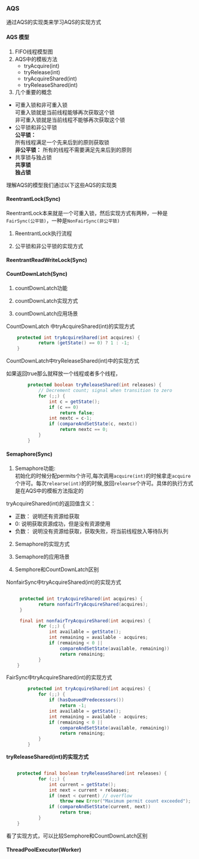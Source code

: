 ### AQS

通过AQS的实现类来学习AQS的实现方式

#### AQS 模型

1. FIFO线程模型图
2. AQS中的模板方法
    - tryAcquire(int)
    - tryRelease(int)
    - tryAcquireShared(int)
    - tryReleaseShared(int)
3. 几个重要的概念 
 
 - 可重入锁和非可重入锁  
     可重入锁就是当前线程能够再次获取这个锁      
     非可重入锁就是当前线程不能够再次获取这个锁
 - 公平锁和非公平锁  
     **公平锁：**    
         所有线程满足一个先来后到的原则获取锁    
     **非公平锁：**
         所有的线程不需要满足先来后到的原则
 - 共享锁与独占锁       
    **共享锁**      
    **独占锁**

理解AQS的模型我们通过以下这些AQS的实现类

#### ReentrantLock(Sync)


ReentrantLock本来就是一个可重入锁，然后实现方式有两种，一种是`FairSync(公平锁)`，一种是`NonFairSync(非公平锁)`

1. ReentrantLock执行流程

2. 公平锁和非公平锁的实现方式





#### ReentrantReadWriteLock(Sync)

#### CountDownLatch(Sync)

1. countDownLatch功能

2. countDownLatch实现方式

3. countDownLatch应用场景

CountDownLatch 中tryAcquireShared(int)的实现方式
```java
    protected int tryAcquireShared(int acquires) {
            return (getState() == 0) ? 1 : -1;
    }
```

CountDownLatch中tryReleaseShared(int)中的实现方式

如果返回true那么就释放一个线程或者多个线程，
```java
        protected boolean tryReleaseShared(int releases) {
            // Decrement count; signal when transition to zero
            for (;;) {
                int c = getState();
                if (c == 0)
                    return false;
                int nextc = c-1;
                if (compareAndSetState(c, nextc))
                    return nextc == 0;
            }
        }
```

#### Semaphore(Sync)

1. Semaphore功能:   
初始化的时候分配permits个许可,每次调用`acquire(int)`的时候拿走`acquire`个许可。每次`relearse(int)`的的时候,放回`relearse`个许可。具体的执行方式是在AQS中的模板方法指定的

tryAcquireShared(int)的返回值含义：     
- 正数： 说明还有资源给获取
- 0: 说明获取资源成功，但是没有资源使用
- 负数： 说明没有资源给获取，获取失败，将当前线程放入等待队列
2. Semaphore的实现方式

3. Semaphore的应用场景

4. Semphore和CountDownLatch区别

NonfairSync中tryAcquireShared(int)的实现方式

```java

     protected int tryAcquireShared(int acquires) {
            return nonfairTryAcquireShared(acquires);
     }

     final int nonfairTryAcquireShared(int acquires) {
            for (;;) {
                int available = getState();
                int remaining = available - acquires;
                if (remaining < 0 ||
                    compareAndSetState(available, remaining))
                    return remaining;
            }
    }
```

FairSync中tryAcquireShared(int)的实现方式
```java
        protected int tryAcquireShared(int acquires) {
            for (;;) {
                if (hasQueuedPredecessors())
                    return -1;
                int available = getState();
                int remaining = available - acquires;
                if (remaining < 0 ||
                    compareAndSetState(available, remaining))
                    return remaining;
            }
        }

```

**tryReleaseShared(int)的实现方式**

```java

    protected final boolean tryReleaseShared(int releases) {
            for (;;) {
                int current = getState();
                int next = current + releases;
                if (next < current) // overflow
                    throw new Error("Maximum permit count exceeded");
                if (compareAndSetState(current, next))
                    return true;
            }
    }
```
看了实现方式，可以比较Semphore和CountDownLatch区别


#### ThreadPoolExecutor(Worker)








